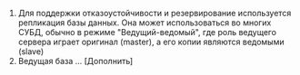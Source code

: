 1. Для поддержки отказоустойчивости и резервирование используется репликация базы данных. Она может использоваться во многих СУБД, обычно в режиме "Ведущий-ведомый", где роль ведущего сервера играет оригинал (master), а его копии являются ведомыми (slave)
2. Ведущая база ... [Дополнить]